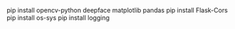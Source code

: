 pip install opencv-python deepface matplotlib pandas
pip install Flask-Cors
pip install os-sys
pip install logging